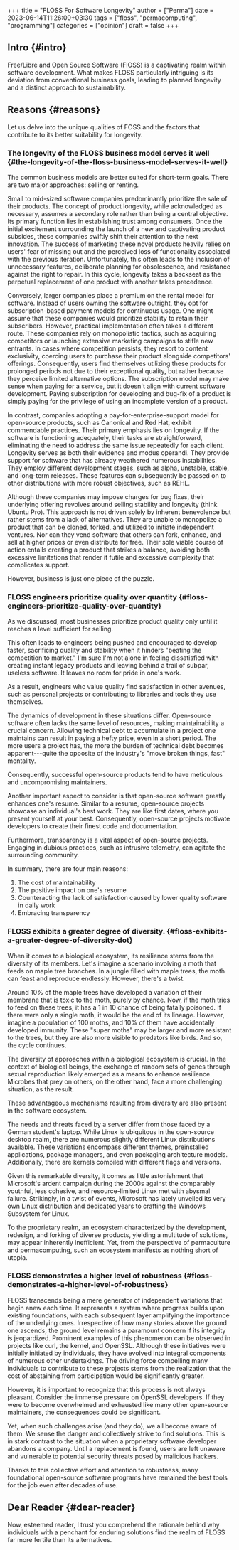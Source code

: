 +++
title = "FLOSS For Software Longevity"
author = ["Perma"]
date = 2023-06-14T11:26:00+03:30
tags = ["floss", "permacomputing", "programming"]
categories = ["opinion"]
draft = false
+++

## Intro {#intro}

Free/Libre and Open Source Software (FlOSS) is a captivating realm within software development. What makes FLOSS particularly intriguing is its deviation from conventional business goals, leading to planned longevity and a distinct approach to sustainability.


## Reasons {#reasons}

Let us delve into the unique qualities of FOSS and the factors that contribute to its better suitability for longevity.


### The longevity of the FLOSS business model serves it well {#the-longevity-of-the-floss-business-model-serves-it-well}

The common business models are better suited for short-term goals. There are two major approaches: selling or renting.

Small to mid-sized software companies predominantly prioritize the sale of their products. The concept of product longevity, while acknowledged as necessary, assumes a secondary role rather than being a central objective. Its primary function lies in establishing trust among consumers. Once the initial excitement surrounding the launch of a new and captivating product subsides, these companies swiftly shift their attention to the next innovation. The success of marketing these novel products heavily relies on users' fear of missing out and the perceived loss of functionality associated with the previous iteration. Unfortunately, this often leads to the inclusion of unnecessary features, deliberate planning for obsolescence, and resistance against the right to repair. In this cycle, longevity takes a backseat as the perpetual replacement of one product with another takes precedence.

Conversely, larger companies place a premium on the rental model for software. Instead of users owning the software outright, they opt for subscription-based payment models for continuous usage. One might assume that these companies would prioritize stability to retain their subscribers. However, practical implementation often takes a different route. These companies rely on monopolistic tactics, such as acquiring competitors or launching extensive marketing campaigns to stifle new entrants. In cases where competition persists, they resort to content exclusivity, coercing users to purchase their product alongside competitors' offerings. Consequently, users find themselves utilizing these products for prolonged periods not due to their exceptional quality, but rather because they perceive limited alternative options. The subscription model may make sense when paying for a service, but it doesn't align with current software development. Paying subscription for developing and bug-fix of a product is simply paying for the privilege of using an incomplete version of a product.

In contrast, companies adopting a pay-for-enterprise-support model for open-source products, such as Canonical and Red Hat, exhibit commendable practices. Their primary emphasis lies on longevity. If the software is functioning adequately, their tasks are straightforward, eliminating the need to address the same issue repeatedly for each client. Longevity serves as both their evidence and modus operandi. They provide support for software that has already weathered numerous instabilities. They employ different development stages, such as alpha, unstable, stable, and long-term releases. These features can subsequently be passed on to other distributions with more robust objectives, such as REHL.

Although these companies may impose charges for bug fixes, their underlying offering revolves around selling stability and longevity (think Ubuntu Pro). This approach is not driven solely by inherent benevolence but rather stems from a lack of alternatives. They are unable to monopolize a product that can be cloned, forked, and utilized to initiate independent ventures. Nor can they vend software that others can fork, enhance, and sell at higher prices or even distribute for free. Their sole viable course of action entails creating a product that strikes a balance, avoiding both excessive limitations that render it futile and excessive complexity that complicates support.

However, business is just one piece of the puzzle.


### FLOSS engineers prioritize quality over quantity {#floss-engineers-prioritize-quality-over-quantity}

As we discussed, most businesses prioritize product quality only until it reaches a level sufficient for selling.

This often leads to engineers being pushed and encouraged to develop faster, sacrificing quality and stability when it hinders "beating the competition to market." I'm sure I'm not alone in feeling dissatisfied with creating instant legacy products and leaving behind a trail of subpar, useless software. It leaves no room for pride in one's work.

As a result, engineers who value quality find satisfaction in other avenues, such as personal projects or contributing to libraries and tools they use themselves.

The dynamics of development in these situations differ. Open-source software often lacks the same level of resources, making maintainability a crucial concern. Allowing technical debt to accumulate in a project one maintains can result in paying a hefty price, even in a short period. The more users a project has, the more the burden of technical debt becomes apparent---quite the opposite of the industry's "move broken things, fast" mentality.

Consequently, successful open-source products tend to have meticulous and uncompromising maintainers.

Another important aspect to consider is that open-source software greatly enhances one's resume. Similar to a resume, open-source projects showcase an individual's best work. They are like first dates, where you present yourself at your best. Consequently, open-source projects motivate developers to create their finest code and documentation.

Furthermore, transparency is a vital aspect of open-source projects. Engaging in dubious practices, such as intrusive telemetry, can agitate the surrounding community.

In summary, there are four main reasons:

1.  The cost of maintainability
2.  The positive impact on one's resume
3.  Counteracting the lack of satisfaction caused by lower quality software in daily work
4.  Embracing transparency


### FLOSS exhibits a greater degree of diversity. {#floss-exhibits-a-greater-degree-of-diversity-dot}

When it comes to a biological ecosystem, its resilience stems from the diversity of its members. Let's imagine a scenario involving a moth that feeds on maple tree branches. In a jungle filled with maple trees, the moth can feast and reproduce endlessly. However, there's a twist.

Around 10% of the maple trees have developed a variation of their membrane that is toxic to the moth, purely by chance. Now, if the moth tries to feed on these trees, it has a 1 in 10 chance of being fatally poisoned. If there were only a single moth, it would be the end of its lineage. However, imagine a population of 100 moths, and 10% of them have accidentally developed immunity. These "super moths" may be larger and more resistant to the trees, but they are also more visible to predators like birds. And so, the cycle continues.

The diversity of approaches within a biological ecosystem is crucial. In the context of biological beings, the exchange of random sets of genes through sexual reproduction likely emerged as a means to enhance resilience. Microbes that prey on others, on the other hand, face a more challenging situation, as the result.

These advantageous mechanisms resulting from diversity are also present in the software ecosystem.

The needs and threats faced by a server differ from those faced by a German student's laptop. While Linux is ubiquitous in the open-source desktop realm, there are numerous slightly different Linux distributions available. These variations encompass different themes, preinstalled applications, package managers, and even packaging architecture models. Additionally, there are kernels compiled with different flags and versions.

Given this remarkable diversity, it comes as little astonishment that Microsoft's ardent campaign during the 2000s against the comparably youthful, less cohesive, and resource-limited Linux met with abysmal failure. Strikingly, in a twist of events, Microsoft has lately unveiled its very own Linux distribution and dedicated years to crafting the Windows Subsystem for Linux.

To the proprietary realm, an ecosystem characterized by the development, redesign, and forking of diverse products, yielding a multitude of solutions, may appear inherently inefficient. Yet, from the perspective of permaculture and permacomputing, such an ecosystem manifests as nothing short of utopia.


### FLOSS demonstrates a higher level of robustness {#floss-demonstrates-a-higher-level-of-robustness}

FLOSS transcends being a mere generator of independent variations that begin anew each time. It represents a system where progress builds upon existing foundations, with each subsequent layer amplifying the importance of the underlying ones. Irrespective of how many stories above the ground one ascends, the ground level remains a paramount concern if its integrity is jeopardized. Prominent examples of this phenomenon can be observed in projects like curl, the kernel, and OpenSSL. Although these initiatives were initially initiated by individuals, they have evolved into integral components of numerous other undertakings. The driving force compelling many individuals to contribute to these projects stems from the realization that the cost of abstaining from participation would be significantly greater.

However, it is important to recognize that this process is not always pleasant. Consider the immense pressure on OpenSSL developers. If they were to become overwhelmed and exhausted like many other open-source maintainers, the consequences could be significant.

Yet, when such challenges arise (and they do), we all become aware of them. We sense the danger and collectively strive to find solutions. This is in stark contrast to the situation when a proprietary software developer abandons a company. Until a replacement is found, users are left unaware and vulnerable to potential security threats posed by malicious hackers.

Thanks to this collective effort and attention to robustness, many foundational open-source software programs have remained the best tools for the job even after decades of use.


## Dear Reader {#dear-reader}

Now, esteemed reader, I trust you comprehend the rationale behind why individuals with a penchant for enduring solutions find the realm of FLOSS far more fertile than its alternatives.
